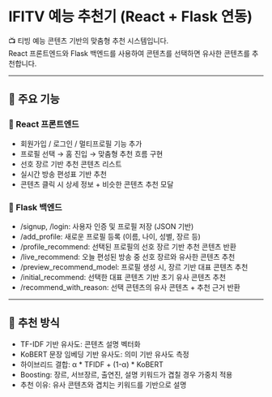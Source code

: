 
# IFITV 예능 추천기 (React + Flask 연동)

📺 티빙 예능 콘텐츠 기반의 맞춤형 추천 시스템입니다.  
React 프론트엔드와 Flask 백엔드를 사용하여 콘텐츠를 선택하면 유사한 콘텐츠를 추천합니다.

---

## 🚀 주요 기능

### 🎨 React 프론트엔드
- 회원가입 / 로그인 / 멀티프로필 기능 추가
- 프로필 선택 → 홈 진입 → 맞춤형 추천 흐름 구현
- 선호 장르 기반 추천 콘텐츠 리스트
- 실시간 방송 편성표 기반 추천
- 콘텐츠 클릭 시 상세 정보 + 비슷한 콘텐츠 추천 모달

### 🧠 Flask 백엔드
- /signup, /login: 사용자 인증 및 프로필 저장 (JSON 기반)
- /add_profile: 새로운 프로필 등록 (이름, 나이, 성별, 장르 등)
- /profile_recommend: 선택된 프로필의 선호 장르 기반 추천 콘텐츠 반환
- /live_recommend: 오늘 편성된 방송 중 선호 장르와 유사한 콘텐츠 추천
- /preview_recommend_model: 프로필 생성 시, 장르 기반 대표 콘텐츠 추천
- /initial_recommend: 선택한 대표 콘텐츠 기반 초기 유사 콘텐츠 추천
- /recommend_with_reason: 선택 콘텐츠의 유사 콘텐츠 + 추천 근거 반환

---

## 🧠 추천 방식

- TF-IDF 기반 유사도: 콘텐츠 설명 벡터화
- KoBERT 문장 임베딩 기반 유사도: 의미 기반 유사도 측정
- 하이브리드 결합: α * TFIDF + (1-α) * KoBERT
- Boosting: 장르, 서브장르, 출연진, 설명 키워드가 겹칠 경우 가중치 적용
- 추천 이유: 유사 콘텐츠와 겹치는 키워드를 기반으로 설명



